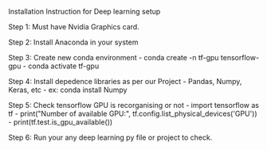 Installation Instruction for Deep learning setup

Step 1: Must have Nvidia Graphics card.

Step 2: Install Anaconda in your system

Step 3: Create new conda environment
      - conda create -n tf-gpu tensorflow-gpu
      - conda activate tf-gpu
      
Step 4: Install depedence libraries as per our Project
      - Pandas, Numpy, Keras, etc
      - ex: conda install Numpy
      
Step 5: Check tensorflow GPU is recorganising or not
      - import tensorflow as tf
      - print("Number of available GPU:", tf.config.list_physical_devices('GPU'))
      - print(tf.test.is_gpu_available())
      
Step 6: Run your any deep learning py file or project to check.

